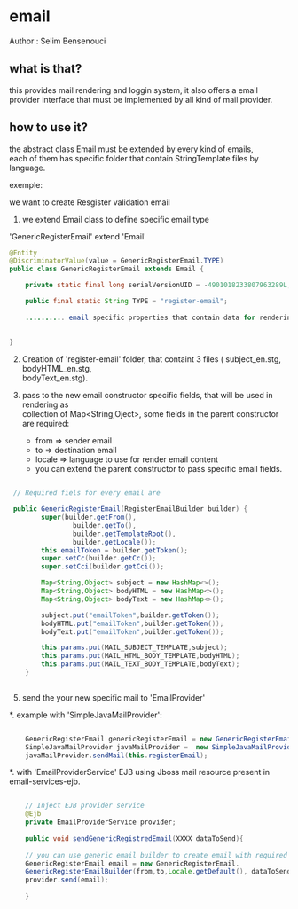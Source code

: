 email
=====

Author : Selim Bensenouci

what is that?
-------------

this provides mail rendering and loggin system, it also offers a email  
provider interface that must be implemented by all kind of mail provider.

how to use it?
--------------

the abstract class Email must be extended by every kind of emails,  
each of them has specific folder that contain StringTemplate files by language.  

exemple:  

we want to create Resgister validation email  

1. we extend Email class to define specific email type  

'GenericRegisterEmail' extend 'Email'

```java
@Entity
@DiscriminatorValue(value = GenericRegisterEmail.TYPE)
public class GenericRegisterEmail extends Email {

    private static final long serialVersionUID = -4901018233807963289L;

    public final static String TYPE = "register-email";
    
    .......... email specific properties that contain data for rendering 
    
    
}
```
2. Creation of 'register-email' folder, that containt 3 files ( subject_en.stg, bodyHTML_en.stg,  
bodyText_en.stg).

3. pass to the new email constructor specific fields, that will be used in rendering as   
collection of  Map<String,Oject>, some fields in the parent constructor are required:   
    * from => sender email   
    * to => destination email   
    * locale => language to use for render email content   
    * you can extend the parent constructor to pass specific email fields.   


```java

 // Required fiels for every email are 

 public GenericRegisterEmail(RegisterEmailBuilder builder) {
        super(builder.getFrom(),
                builder.getTo(),
                builder.getTemplateRoot(),
                builder.getLocale());
        this.emailToken = builder.getToken();
        super.setCc(builder.getCc());
        super.setCci(builder.getCci());

        Map<String,Object> subject = new HashMap<>();
        Map<String,Object> bodyHTML = new HashMap<>();
        Map<String,Object> bodyText = new HashMap<>();

        subject.put("emailToken",builder.getToken());
        bodyHTML.put("emailToken",builder.getToken());
        bodyText.put("emailToken",builder.getToken());

        this.params.put(MAIL_SUBJECT_TEMPLATE,subject);
        this.params.put(MAIL_HTML_BODY_TEMPLATE,bodyHTML);
        this.params.put(MAIL_TEXT_BODY_TEMPLATE,bodyText);
    }
    
````

5. send the your new specific mail to 'EmailProvider'   

*. example with 'SimpleJavaMailProvider':

```java

    GenericRegisterEmail genericRegisterEmail = new GenericRegisterEmail(registerEmailData);
    SimpleJavaMailProvider javaMailProvider =  new SimpleJavaMailProvider(fom,to,locale,dataToSend);
    javaMailProvider.sendMail(this.registerEmail);

```

*. with 'EmailProviderService' EJB using Jboss mail resource present in email-services-ejb.

```java

    // Inject EJB provider service 
    @Ejb 
    private EmailProviderService provider;
    
    public void sendGenericRegistredEmail(XXXX dataToSend){
    
    // you can use generic email builder to create email with required fields
    GenericRegisterEmail email = new GenericRegisterEmail.  
    GenericRegisterEmailBuilder(from,to,Locale.getDefault(), dataToSend).build();   
    provider.send(email);
    
    }
```




